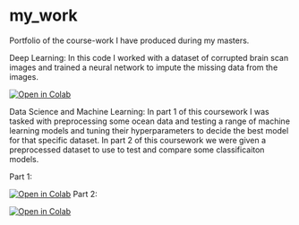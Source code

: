 
# my_work
Portfolio of the course-work I have produced during my masters. 

Deep Learning: In this code I worked with a dataset of corrupted brain scan images and trained a neural network to impute the missing data from the images. 

[![Open in Colab](https://colab.research.google.com/assets/colab-badge.svg)](https://colab.research.google.com/github/esemsc-tm1724/my_work/blob/main/DeepLearning/Assessment.ipynb)

Data Science and Machine Learning: In part 1 of this coursework I was tasked with preprocessing some ocean data and testing a range of machine learning models and tuning their hyperparameters to decide the best model for that specific dataset. In part 2 of this coursework we were given a preprocessed dataset to use to test and compare some classificaiton models.

Part 1:

[![Open in Colab](https://colab.research.google.com/assets/colab-badge.svg)](https://colab.research.google.com/github/esemsc-tm1724/my_work/blob/main/DSML/Q1_Answer.ipynb)
Part 2:

[![Open in Colab](https://colab.research.google.com/assets/colab-badge.svg)](https://colab.research.google.com/github/esemsc-tm1724/my_work/blob/main/DSML/Q2_Answer.ipynb)
